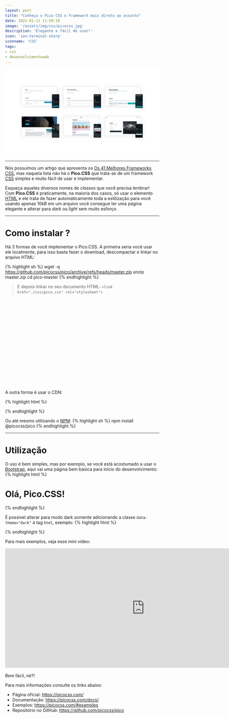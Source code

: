 ```yaml
---
layout: post
title: "Conheça o Pico CSS o Framework mais direto ao assunto"
date: 2022-01-11 11:59:19
image: '/assets/img/css/picocss.jpg'
description: 'Elegante e fácil de usar!'
icon: 'ion:terminal-sharp'
iconname: 'CSS'
tags:
- css
- desenvolvimentoweb
---
```


![Conheça o Pico CSS o Framework mais direto ao assunto](/assets/img/css/picocss.jpg)

---

Nós possuímos um artigo que apresenta os [Os 41 Melhores Frameworks CSS](https://terminalroot.com.br/2020/10/os-41-melhores-frameworks-css.html), mas naquela lista não há o **Pico.CSS** que trata-se de um framework [CSS](https://terminalroot.com.br/css) simples e muito fácil de usar e implementar.

Esqueça aqueles diversos nomes de *classes* que você precisa lembrar! Com **Pico.CSS** é praticamente, na maioria dos casos, só usar o elemento [HTML](https://terminalroot.com.br/html) e ele trata de fazer automaticamente toda a estilização para você usando apenas 10kB em um arquivo você consegue ter uma página elegante e alterar para *dark* ou *light* sem muito esforço.

---

# Como instalar ?
Há 3 formas de você implementar o Pico.CSS. A primeira seria você usar ele localmente, para isso basta fazer o download, descompactar e linkar no arquivo HTML:

{% highlight sh %}
wget -q https://github.com/picocss/pico/archive/refs/heads/master.zip
unzip master.zip
cd pico-master
{% endhighlight %}
> E depois linkar no seu documento HTML: `<link href="./css/pico.css" rel="stylesheet">`


<!-- SQUARE - GAMES ROOT -->
<script async src="//pagead2.googlesyndication.com/pagead/js/adsbygoogle.js"></script>
<ins class="adsbygoogle"
style="display:inline-block;width:336px;height:280px"
data-ad-client="ca-pub-2838251107855362"
data-ad-slot="5351066970"></ins>
<script>
(adsbygoogle = window.adsbygoogle || []).push({});
</script>


A outra forma é usar o CDN:

{% highlight html %}
<link rel="stylesheet" href="https://unpkg.com/@picocss/pico@latest/css/pico.min.css">
{% endhighlight %}

Ou até mesmo utilizando o [NPM](https://terminalroot.com.br/2019/11/como-instalar-nodejs-no-linux-e-primeiros-passos.html):
{% highlight sh %}
npm install @picocss/pico
{% endhighlight %}

---

# Utilização
O uso é bem simples, mas por exemplo, se você está acostumado a usar o [Bootstrap](https://terminalroot.com.br/2020/02/aprenda-bootstrap-4-curso-de-desenvolvimento-web-03.html), aqui vai uma página bem básica para início do desenvolvimento:
{% highlight html %}
<!doctype html>
<html lang="pt-br">
  <head>
    <meta charset="utf-8">
    <meta name="viewport" content="width=device-width, initial-scale=1">
    <link rel="stylesheet" href="https://unpkg.com/@picocss/pico@latest/css/pico.min.css">
    <title>Olá, Pico.CSS!</title>
  </head>
  <body>
    <main class="container">
      <h1>Olá, Pico.CSS!</h1>
    </main>
  </body>
</html>
{% endhighlight %}

É possível alterar para modo dark somente adicionando a classe `data-theme="dark"` à tag `html`, exemplo:
{% highlight html %}
<!DOCTYPE html>
<html lang="en" data-theme="dark">
{% endhighlight %}

Para mais exemplos, veja esse mini vídeo:

<iframe width="910" height="390" src="https://user-images.githubusercontent.com/23470684/126863110-94061cf1-36ea-4697-94bd-2e1071a95a2f.mp4" frameborder="0" allow="accelerometer; autoplay; encrypted-media; gyroscope; picture-in-picture" allowfullscreen></iframe>


<!-- RECTANGLE 2 - OnParagragraph -->
<script async src="//pagead2.googlesyndication.com/pagead/js/adsbygoogle.js"></script>
<ins class="adsbygoogle"
style="display:block; text-align:center;"
data-ad-layout="in-article"
data-ad-format="fluid"
data-ad-client="ca-pub-2838251107855362"
data-ad-slot="8549252987"></ins>
<script>
(adsbygoogle = window.adsbygoogle || []).push({});
</script>

Bem fácil, né?!

Para mais informações consulte os links abaixo:
+ Página oficial: <https://picocss.com/>
+ Documentação: <https://picocss.com/docs/>
+ Exemplos: <https://picocss.com/#examples>
+ Repositório no GitHub: <https://github.com/picocss/pico>



